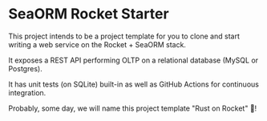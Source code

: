 # SeaORM Rocket Starter

This project intends to be a project template for you to clone and start writing a web service on the Rocket + SeaORM stack.

It exposes a REST API performing OLTP on a relational database (MySQL or Postgres).

It has unit tests (on SQLite) built-in as well as GitHub Actions for continuous integration.

Probably, some day, we will name this project template "Rust on Rocket" 🚀!
